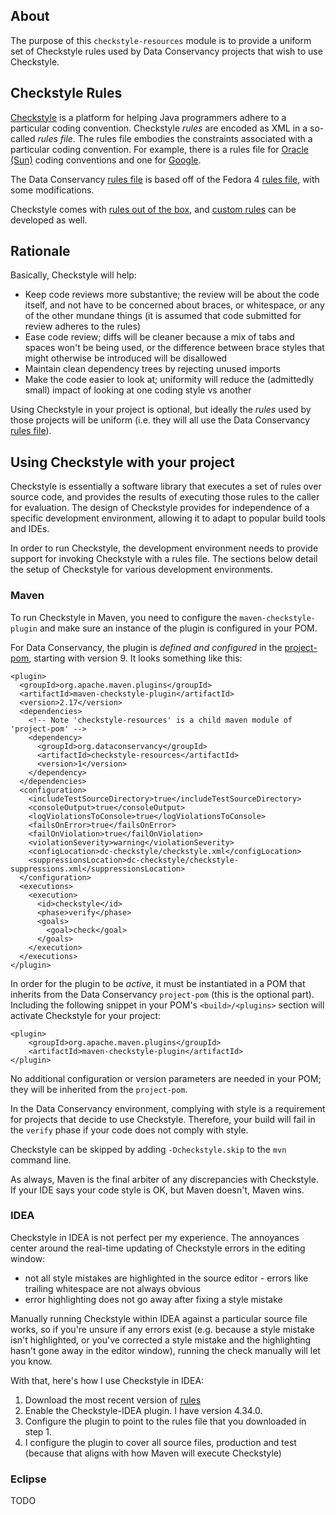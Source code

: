 ## About ##

The purpose of this `checkstyle-resources` module is to provide a uniform set of Checkstyle rules used by Data Conservancy projects that wish to use Checkstyle.

## Checkstyle Rules

[Checkstyle](http://checkstyle.sourceforge.net/) is a platform for helping Java programmers adhere to a particular coding convention.  Checkstyle _rules_ are encoded as XML in a so-called _rules file_.  The rules file embodies the constraints associated with a particular coding convention.  For example, there is a rules file for [Oracle (Sun)](https://github.com/checkstyle/checkstyle/blob/master/src/main/resources/sun_checks.xml) coding conventions and one for [Google](https://github.com/checkstyle/checkstyle/blob/master/src/main/resources/google_checks.xml).  

The Data Conservancy [rules file](src/main/resources/dc-checkstyle/checkstyle.xml) is based off of the Fedora 4 [rules file](https://github.com/fcrepo4/fcrepo-build-tools/blob/master/src/main/resources/fcrepo-checkstyle/checkstyle.xml), with some modifications.

Checkstyle comes with [rules out of the box](http://checkstyle.sourceforge.net/checks.html), and [custom rules](http://checkstyle.sourceforge.net/writingchecks.html) can be developed as well.

## Rationale

Basically, Checkstyle will help:

* Keep code reviews more substantive; the review will be about the code itself, and not have to be concerned about braces, or whitespace, or any of the other mundane things (it is assumed that code submitted for review adheres to the rules)
* Ease code review; diffs will be cleaner because a mix of tabs and spaces won't be being used, or the difference between brace styles that might otherwise be introduced will be disallowed
* Maintain clean dependency trees by rejecting unused imports
* Make the code easier to look at; uniformity will reduce the (admittedly small) impact of looking at one coding style vs another

Using Checkstyle in your project is optional, but ideally the _rules_ used by those projects will be uniform (i.e. they will all use the Data Conservancy [rules file](src/main/resources/dc-checkstyle/checkstyle.xml)).

## Using Checkstyle with your project

Checkstyle is essentially a software library that executes a set of rules over source code, and provides the results of executing those rules to the caller for evaluation.  The design of Checkstyle provides for independence of a specific development environment, allowing it to adapt to popular build tools and IDEs.  

In order to run Checkstyle, the development environment needs to provide support for invoking Checkstyle with a rules file.  The sections below detail the setup of Checkstyle for various development environments.

### Maven

To run Checkstyle in Maven, you need to configure the `maven-checkstyle-plugin` and make sure an instance of the plugin is configured in your POM.  

For Data Conservancy, the plugin is *defined and configured* in the [project-pom](https://github.com/DataConservancy/dcs/blob/master/maven/project/pom.xml), starting with version 9.  It looks something like this:

    <plugin>
      <groupId>org.apache.maven.plugins</groupId>
      <artifactId>maven-checkstyle-plugin</artifactId>
      <version>2.17</version>
      <dependencies>
        <!-- Note 'checkstyle-resources' is a child maven module of 'project-pom' -->
        <dependency>
          <groupId>org.dataconservancy</groupId>
          <artifactId>checkstyle-resources</artifactId>
          <version>1</version>
        </dependency>
      </dependencies>
      <configuration>
        <includeTestSourceDirectory>true</includeTestSourceDirectory>
        <consoleOutput>true</consoleOutput>
        <logViolationsToConsole>true</logViolationsToConsole>
        <failsOnError>true</failsOnError>
        <failOnViolation>true</failOnViolation>
        <violationSeverity>warning</violationSeverity>
        <configLocation>dc-checkstyle/checkstyle.xml</configLocation>
        <suppressionsLocation>dc-checkstyle/checkstyle-suppressions.xml</suppressionsLocation>
      </configuration>
      <executions>
        <execution>
          <id>checkstyle</id>
          <phase>verify</phase>
          <goals>
            <goal>check</goal>
          </goals>
        </execution>
      </executions>
    </plugin>

In order for the plugin to be *active*, it must be instantiated in a POM that inherits from the Data Conservancy `project-pom` (this is the optional part).  Including the following snippet in your POM's `<build>/<plugins>` section will activate Checkstyle for your project:

    <plugin>
        <groupId>org.apache.maven.plugins</groupId>
        <artifactId>maven-checkstyle-plugin</artifactId>
    </plugin>

No additional configuration or version parameters are needed in your POM; they will be inherited from the `project-pom`.

In the Data Conservancy environment, complying with style is a requirement for projects that decide to use Checkstyle.  Therefore, your build will fail in the `verify` phase if your code does not comply with style.

Checkstyle can be skipped by adding `-Dcheckstyle.skip` to the `mvn` command line.

As always, Maven is the final arbiter of any discrepancies with Checkstyle.  If your IDE says your code style is OK, but Maven doesn't, Maven wins.

### IDEA

Checkstyle in IDEA is not perfect per my experience.  The annoyances center around the real-time updating of Checkstyle errors in the editing window:

* not all style mistakes are highlighted in the source editor - errors like trailing whitespace are not always obvious
* error highlighting does not go away after fixing a style mistake

Manually running Checkstyle within IDEA against a particular source file works, so if you're unsure if any errors exist (e.g. because a style mistake isn't highlighted, or you've corrected a style mistake and the highlighting hasn't gone away in the editor window), running the check manually will let you know.

With that, here's how I use Checkstyle in IDEA:

1. Download the most recent version of [rules](https://github.com/emetsger/dcs/blob/checkstyle/maven/checkstyle-resources/src/main/resources/dc-checkstyle/checkstyle.xml)
2. Enable the Checkstyle-IDEA plugin.  I have version 4.34.0.
3. Configure the plugin to point to the rules file that you downloaded in step 1.  
4. I configure the plugin to cover all source files, production and test (because that aligns with how Maven will execute Checkstyle)

### Eclipse

TODO

